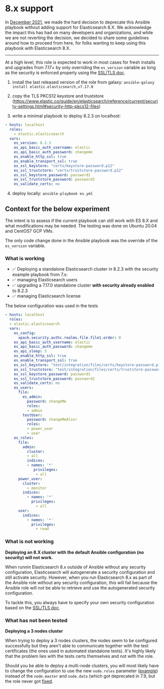 # 8.x support

In [December 2021](https://github.com/elastic/ansible-elasticsearch/pull/838), we made the hard decision to deprecate this Ansible playbook without adding support for Elasticsearch 8.X.
We acknowledge the impact this has had on many developers and organizations, and while we are not reverting the decision, we decided to share some guidelines around how to proceed from here, for folks wanting to keep using this playbook with Elasticsearch 8.X.

---

At a high level, this role is expected to work in most cases for fresh installs and upgrades from 7.17+ by only overriding the `es_version` variable as long as the security is enforced properly using the [SSL/TLS doc](ssl-tls-setup.md).

1. install the last released version of the role from galaxy: `ansible-galaxy install elastic.elasticsearch,v7.17.0`

2. copy the TLS PKCS12 keystore and truststore (https://www.elastic.co/guide/en/elasticsearch/reference/current/security-settings.html#security-http-pkcs12-files)

3. write a minimal playbook to deploy 8.2.3 on localhost:
```yaml
- hosts: localhost
  roles:
    - elastic.elasticsearch
  vars:
    es_version: 8.2.3
    es_api_basic_auth_username: elastic
    es_api_basic_auth_password: changeme
    es_enable_http_ssl: true
    es_enable_transport_ssl: true
    es_ssl_keystore: "certs/keystore-password.p12"
    es_ssl_truststore: "certs/truststore-password.p12"
    es_ssl_keystore_password: password1
    es_ssl_truststore_password: password2
    es_validate_certs: no
```

4. deploy locally: `ansible-playbook es.yml`

## Context for the below experiment

The intent is to assess if the current playbook can still work with ES 8.X and what modifications may be needed. The testing was done on Ubuntu 20.04 and CentOS7 GCP VMs.

The only code change done in the Ansible playbook was the override of the `es_version` variable.

### What is working

- ✅ Deploying a standalone Elasticsearch cluster in 8.2.3 with the security example playbook from 7.x:
- ✅ managing Elasticsearch users
- ✅ upgrading a 7.17.0 standalone cluster **with security already enabled** to 8.2.3
- ✅ managing Elasticsearch license

The below configuration was used in the tests

```yaml
- hosts: localhost
  roles:
  - elastic.elasticsearch
  vars:
    es_config:
      xpack.security.authc.realms.file.file1.order: 0
    es_api_basic_auth_username: elastic
    es_api_basic_auth_password: changeme
    es_api_sleep: 5
    es_enable_http_ssl: true
    es_enable_transport_ssl: true
    es_ssl_keystore: "test/integration/files/certs/keystore-password.p12"
    es_ssl_truststore: "test/integration/files/certs/truststore-password.p12"
    es_ssl_keystore_password: password1
    es_ssl_truststore_password: password2
    es_validate_certs: no
    es_users:
      file:
        es_admin:
          password: changeMe
          roles:
          - admin
        testUser:
          password: changeMeAlso!
          roles:
          - power_user
          - user
    es_roles:
      file:
        admin:
          cluster:
          - all
          indices:
          - names: '*'
             privileges:
              - all
      power_user:
        cluster:
          - monitor
        indices:
          - names: '*'
            privileges:
              - all
      user:
        indices:
          - names: '*'
            privileges:
              - read
```

### What is not working

**Deploying an 8.X cluster with the default Ansible configuration (no security) will not work.**

When runnin Elasticsearch 8.x outside of Ansible without any security configuration, Elasticsearch will autogenerate a security configuration and still activate security.
However, when you run Elasticsearch 8.x as part of the Ansible role without any security configuration, this will fail because the Ansible role will not be able to retrieve and use the autogenerated security configuration.

To tackle this, you always have to specify your own security configuration based on the [SSL/TLS doc](ssl-tls-setup.md).


### What has not been tested

**Deploying a 3 nodes cluster**

When trying to deploy a 3 nodes clusters, the nodes seem to be configured successfully but they aren't able to communicate together with the test certificates (the ones used in automated standalone tests). It's highly likely that the problem lies with the tests certs themselves and not with the role.

Should you be able to deploy a multi-node clusters, you will most likely have to change the configuration to use the new `node.roles` parameter ([example](https://github.com/elastic/ansible-elasticsearch/pull/772)) instead of the `node.master` and `node.data` (which got deprecated in 7.9, but the role never got [fixed](https://github.com/elastic/ansible-elasticsearch/issues/731).
